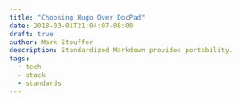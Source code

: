 ```yaml
---
title: "Choosing Hugo Over DocPad"
date: 2018-03-01T21:04:07-08:00
draft: true
author: Mark Stouffer
description: Standardized Markdown provides portability.
tags:
  - tech
  - stack
  - standards
---
```


